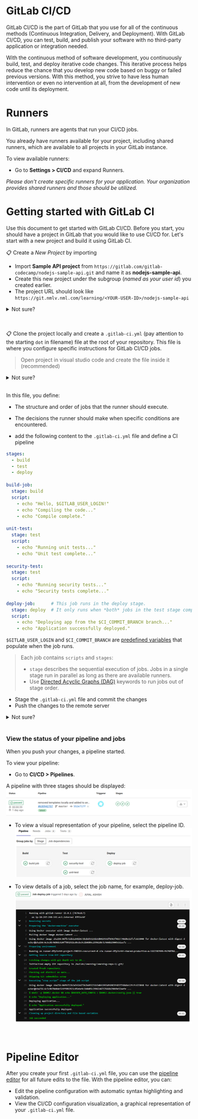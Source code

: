 # GitLab CI/CD

GitLab CI/CD is the part of GitLab that you use for all of the continuous methods (Continuous Integration, Delivery, and Deployment). With GitLab CI/CD, you can test, build, and publish your software with no third-party application or integration needed.

With the continuous method of software development, you continuously build, test, and deploy iterative code changes. This iterative process helps reduce the chance that you develop new code based on buggy or failed previous versions. With this method, you strive to have less human intervention or even no intervention at all, from the development of new code until its deployment.

# Runners
In GitLab, runners are agents that run your CI/CD jobs.

You already have runners available for your project, including shared runners, which are available to all projects in your GitLab instance.

To view available runners:
  - Go to **Settings > CI/CD** and expand Runners.

_Please don't create specific runners for your application. Your organization provides shared runners and those should be utilized._

# Getting started with GitLab CI
Use this document to get started with GitLab CI/CD. Before you start, you should have a project in GitLab that you would like to use CI/CD for. Let's start with a new project and build it using GitLab CI.

📋 Create a _New Project_ by importing
- Import **Sample API project** from `https://gitlab.com/gitlab-codecamp/nodejs-sample-api.git` and name it as **nodejs-sample-api**.
- Create this new project under the subgroup (_named as your user id_) you created earlier.
- The project URL should look like `https://git.nmlv.nml.com/learning/<YOUR-USER-ID>/nodejs-sample-api`

<details>
  <summary>Not sure?</summary>
<br>

> Follow the instructions defined in the [Import Project](../import-project/README.md). Use the [Sample API Project](https://gitlab.com/gitlab-codecamp/nodejs-sample-api.git) as the `Git repository URL` for importing.

</details><br/>

<br/>


📋 Clone the project locally and create a `.gitlab-ci.yml` (pay attention to the starting `dot` in filename) file at the root of your repository. This file is where you configure specific instructions for GitLab CI/CD jobs.

> Open project in visual studio code and create the file inside it (recommended)

<details>
  <summary>Not sure?</summary>

  ```script
  git clone git@git.nmlv.nml.com:learning/<USER-ID>/nodejs-sample-api.git
  ```
</details><br>

In this file, you define:
  - The structure and order of jobs that the runner should execute.
  - The decisions the runner should make when specific conditions are encountered.

- add the following content to the `.gitlab-ci.yml` file and define a CI pipeline
```yaml
stages:
  - build
  - test
  - deploy

build-job:
  stage: build
  script:
    - echo "Hello, $GITLAB_USER_LOGIN!"
    - echo "Compiling the code..."
    - echo "Compile complete."

unit-test:
  stage: test
  script:
    - echo "Running unit tests..."
    - echo "Unit test complete..."

security-test:
  stage: test
  script:
    - echo "Running security tests..."
    - echo "Security tests complete..."

deploy-job:      # This job runs in the deploy stage.
  stage: deploy  # It only runs when *both* jobs in the test stage complete successfully.
  script:
    - echo "Deploying app from the $CI_COMMIT_BRANCH branch..."
    - echo "Application successfully deployed."
```

`$GITLAB_USER_LOGIN` and `$CI_COMMIT_BRANCH` are [predefined variables](https://docs.gitlab.com/ee/ci/variables/predefined_variables.html) that populate when the job runs.

>Each job contains `scripts` and `stages`:
>  - `stage` describes the sequential execution of jobs. Jobs in a single stage run in parallel as long as there are available runners.
>  - Use [Directed Acyclic Graphs (DAG)](https://docs.gitlab.com/ee/ci/directed_acyclic_graph/index.html) keywords to run jobs out of stage order.

- Stage the `.gitlab-ci.yml` file and commit the changes
- Push the changes to the remote server

<details>
  <summary>Not sure?</summary>

  ```shell
  git add .gitlab-ci.yml
  git commit -m "adding CI configuration"
  git push origin main
  ```
</details><br>

### View the status of your pipeline and jobs
When you push your changes, a pipeline started.

To view your pipeline:
  - Go to **CI/CD > Pipelines**.

  A pipeline with three stages should be displayed:
  ![](/imgs/three_stages_v15_4.png)

  - To view a visual representation of your pipeline, select the pipeline ID.
  ![](/imgs/pipeline-graph-15_4.png)

  - To view details of a job, select the job name, for example, deploy-job.
  ![](/imgs/job-details_15_4.png)
<br>

# Pipeline Editor
After you create your first `.gitlab-ci.yml` file, you can use the [pipeline editor](https://docs.gitlab.com/ee/ci/pipeline_editor/index.html) for all future edits to the file. With the pipeline editor, you can:

  - Edit the pipeline configuration with automatic syntax highlighting and validation.
  - View the CI/CD configuration visualization, a graphical representation of your `.gitlab-ci.yml` file.